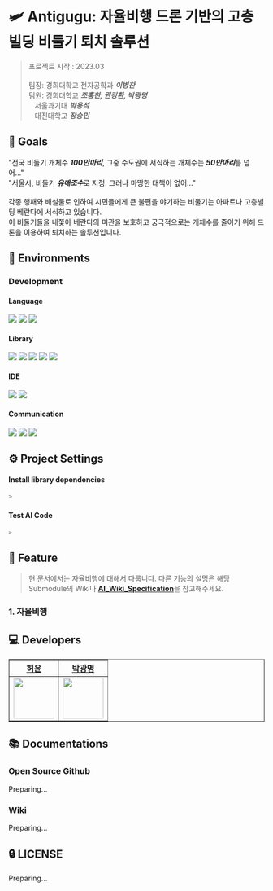 # 🛩️ Antigugu: 자율비행 드론 기반의 고층 빌딩 비둘기 퇴치 솔루션
>
> 프로젝트 시작 : 2023.03 <br> <br>
> 팀장: 경희대학교 전자공학과 ***이병찬***<br>
> 팀원: 경희대학교  ***조홍찬, 권강환, 박광명***<br> 
> &nbsp;&nbsp;&nbsp;서울과기대  ***박용석***<br>
> &nbsp;&nbsp;&nbsp;대진대학교  ***장승민***<br>

## 🥇 Goals

"전국 비둘기 개체수 ***100만마리***, 그중 수도권에 서식하는 개체수는 ***50만마리***를 넘어..."<br>
"서울시, 비둘기 ***유해조수***로 지정. 그러나 마땅한 대책이 없어..."<br><br>
각종 행패와 배설물로 인하여 시민들에게 큰 불편을 야기하는 비둘기는 아파트나 고층빌딩 베란다에 서식하고 있습니다.<br>
이 비둘기들을 내쫓아 베란다의 미관을 보호하고 궁극적으로는 개체수를 줄이기 위해 드론을 이용하여 퇴치하는 솔루션입니다. <br>

## 🔨 Environments
### Development
#### Language
<img src="https://img.shields.io/badge/Python-3776AB?style=for-the-badge&logo=Python&logoColor=white"> <img src="https://img.shields.io/badge/C-A8B9CC?style=for-the-badge&logo=C&logoColor=white"> <img src="https://img.shields.io/badge/C++-231F20?style=for-the-badge&logo=c%2B%2B&logoColor=white">

#### Library
<img src="https://img.shields.io/badge/ROS-22314E?style=for-the-badge&logo=ROS&logoColor=white"> <img src="https://img.shields.io/badge/Linux-FCC624?style=for-the-badge&logo=Linux&logoColor=white"> <img src="https://img.shields.io/badge/OpenCV-5C3EE8?style=for-the-badge&logo=OpenCV&logoColor=white"> <img src="https://img.shields.io/badge/TensorFlow-FF6F00?style=for-the-badge&logo=TensorFlow&logoColor=white"> <img src="https://img.shields.io/badge/PyTorch-EE4C2C?style=for-the-badge&logo=PyTorch&logoColor=white"><br>

#### IDE
<img src="https://img.shields.io/badge/Visual Studio Code-007ACC?style=for-the-badge&logo=Visual Studio Code&logoColor=white"> <img src="https://img.shields.io/badge/Atom-66595C?style=for-the-badge&logo=Atom&logoColor=white"><br>


#### Communication
<img src="https://img.shields.io/badge/Github-181717?style=for-the-badge&logo=Github&logoColor=white"> <img src="https://img.shields.io/badge/Notion-000000?style=for-the-badge&logo=Notion&logoColor=white"> <img src="https://img.shields.io/badge/Slack-4A154B?style=for-the-badge&logo=Slack&logoColor=white">



## ⚙️ Project Settings
#### Install library dependencies

```bash
>
```

#### Test AI Code

```bash
>
```

## 📜 Feature
> 현 문서에서는 자율비행에 대해서 다룹니다. 다른 기능의 설명은 해당 Submodule의 Wiki나 [**AI_Wiki_Specification**](https://github.com/PUE-AI-ChatBot/PUE-AI/wiki/Specification)을 참고해주세요.

### 1. 자율비행



## 💻 Developers
<div align="left">
    <table border="1">
        <th><a href="https://github.com/HeoYoon1">허윤</a></th>
        <th><a href="https://github.com/pangthing">박광명</a></th>
        <tr>
            <td>
                <img src="https://github.com/HeoYoon1.png" width='80' />
            </td>
            <td>
                <img src="https://github.com/pangthing.png" width='80' />
            </td>
        </tr>
    </table>
</div>



## 📚 Documentations

### Open Source Github
Preparing...

### Wiki
Preparing...

## 🔒 LICENSE
Preparing...



